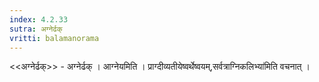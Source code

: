 ```yaml
---
index: 4.2.33
sutra: अग्नेर्ढक्
vritti: balamanorama
---
```


<<अग्नेर्ढक्>> - अग्नेर्ढक् । आग्नेयमिति । प्राग्दीव्यतीयेष्वर्थेष्वयम्,सर्वत्राग्निकलिभ्या॑मिति वचनात् । 